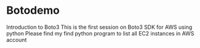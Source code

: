 # Botodemo
Introduction to Boto3
This is the first session on Boto3 SDK for AWS using python
Please find my find python program to list all EC2 instances in AWS account
